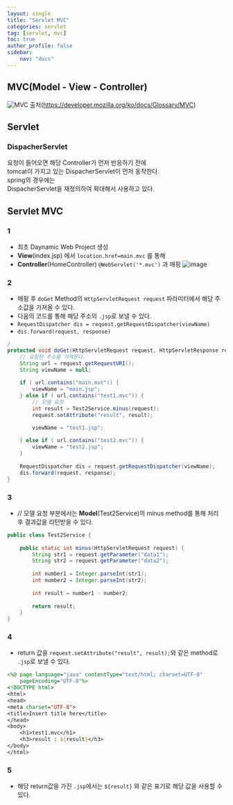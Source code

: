 ```yaml
---
layout: single
title: "Servlet MVC"
categories: servlet
tag: [servlet, mvc]
toc: true
author_profile: false
sidebar:
    nav: "docs"
---
```


## MVC(Model - View - Controller)
![MVC](https://mdn.mozillademos.org/files/16042/model-view-controller-light-blue.png)
출처(https://developer.mozilla.org/ko/docs/Glossary/MVC)
## Servlet
### DispacherServlet
요청이 들어오면 해당 Controller가 먼저 반응하기 전에  
tomcat이 가지고 있는 DispacherServlet이 먼저 동작한다.  
spring의 경우에는  
DispacherServlet을 재정의하여 확대해서 사용하고 있다.  

## Servlet MVC
### 1
- 최초 Daynamic Web Project 생성
- **View**(index.jsp) 에서 `location.href=main.mvc` 를 통해 
- **Controller**(HomeController) `@WebServlet('*.mvc')` 과 매핑
![image](../../assets/images/image_2.png)

### 2
- 매핑 후 `doGet` Method의 `HttpServletRequest request` 파라미터에서 해당 주소값을 가져올 수 있다.
- 다음의 코드를 통해 해당 주소의 `.jsp`로 보낼 수 있다.
- `RequestDispatcher dis = request.getRequestDispatcher(viewName)`
- `dis.forward(request, response)`

```java
/
protected void doGet(HttpServletRequest request, HttpServletResponse response) throws ServletException, IOException {
    // 요청한 주소를 가져온다.
    String url = request.getRequestURI();
    String viewName = null;
    
    if ( url.contains("main.mvc")) {
        viewName = "main.jsp";
    } else if ( url.contains("test1.mvc")) {
        // 모델 요청
        int result = Test2Service.minus(request);
        request.setAttribute("result", result);

        viewName = "test1.jsp";
        
    } else if ( url.contains("test2.mvc")) {
        viewName = "test2.jsp";
    }
    
    RequestDispatcher dis = request.getRequestDispatcher(viewName);
    dis.forward(request, response);
}
```

### 3
- // 모델 요청 부분에서는 **Model**(Test2Service)의 minus method를 통해 처리 후 결과값을 리턴받을 수 있다.

```java
public class Test2Service {
	
	public static int minus(HttpServletRequest request) {
		String str1 = request.getParameter("data1");
		String str2 = request.getParameter("data2");
		
		int number1 = Integer.parseInt(str1);
		int number2 = Integer.parseInt(str2);
		
		int result = number1 - number2;
		
		return result;
	}
}
```

### 4
- return 값을 `request.setAttribute("result", result);`와 같은 method로 `.jsp`로 보낼 수 있다.

```jsp
<%@ page language="java" contentType="text/html; charset=UTF-8"
    pageEncoding="UTF-8"%>
<!DOCTYPE html>
<html>
<head>
<meta charset="UTF-8">
<title>Insert title here</title>
</head>
<body>
	<h1>test1.mvc</h1>
	<h3>result : ${result}</h3>
</body>
</html>
```

### 5
- 해당 return값을 가진 `.jsp`에서는 `${result}` 와 같은 표기로 해당 값을 사용할 수 있다.




